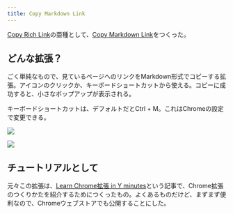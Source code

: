 ```yaml
---
title: Copy Markdown Link
---
```

[Copy Rich Link](https://chrome.google.com/webstore/detail/copy-rich-link/hikiamlgpdcabppakpmemaofmkgknpea)の亜種として、[Copy Markdown Link](https://chrome.google.com/webstore/detail/copy-markdown-link/gkceaaphhbeanfciglgpffnncfpipjpa)をつくった。

どんな拡張？
------

ごく単純なもので、見ているページへのリンクをMarkdown形式でコピーする拡張。アイコンのクリックか、キーボードショートカットから使える。コピーに成功すると、小さなポップアップが表示される。

キーボードショートカットは、デフォルトだとCtrl + M。これはChromeの設定で変更できる。

![](https://lh6.googleusercontent.com/KDEtlwNij8NgJz-f_DV2F4jFQWNliVXIke2nXgopofei-pHW5JI-YSUWZwQYpbneqVl7BtrwIYV43iH5JqETku0QlcVRqhxqWJuKR4T-18CG6FHcENnKFWu9u_zurYFnpmwJwL108FXa49O4JmttcA)

![](https://lh5.googleusercontent.com/8EVcl8Eeu77QdW6Dv8XAzL7oGMBaLnQgRk9UFobmBXhn4Mn_iTzogp5Zo0PJKiFfl2CjKO-vFauobbUrUNA5l-rvYzuiAE7466w9l5kgTnGkGVQ1fQAvZMqjDnli6QOlPXL8IllhuiI69fUDfJmUlg)

チュートリアルとして
----------

元々この拡張は、[Learn Chrome拡張 in Y minutes](https://r7kamura.com/articles/2022-05-18-learn-chrome-extention-in-y-minutes)という記事で、Chrome拡張のつくりかたを紹介するためにつくったもの。よくあるものだけど、まずまず便利なので、Chromeウェブストアでも公開することにした。
